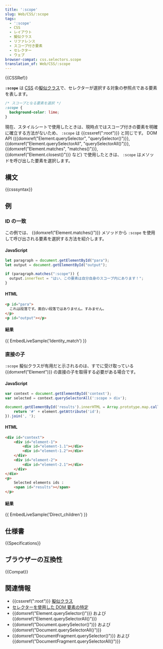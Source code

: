 ```yaml
---
title: ':scope'
slug: Web/CSS/:scope
tags:
  - ':scope'
  - CSS
  - レイアウト
  - 擬似クラス
  - リファレンス
  - スコープ付き要素
  - セレクター
  - ウェブ
browser-compat: css.selectors.scope
translation_of: Web/CSS/:scope
---
```

{{CSSRef}}

**`:scope`** は [CSS](/ja/docs/Web/CSS) の[擬似クラス](/ja/docs/Web/CSS/Pseudo-classes)で、セレクターが選択する対象の参照点である要素を表します。

```css
/* スコープとなる要素を選択 */
:scope {
  background-color: lime;
}
```

現在、スタイルシートで使用したときは、現時点ではスコープ付きの要素を明確に確立する方法がないため、 `:scope` は {{cssxref(":root")}} と同じです。 DOM API ({{domxref("Element.querySelector", "querySelector()")}}, {{domxref("Element.querySelectorAll", "querySelectorAll()")}}, {{domxref("Element.matches", "matches()")}}, {{domxref("Element.closest()")}} など) で使用したときは、 `:scope` はメソッドを呼び出した要素を選択します。

## 構文

{{csssyntax}}

## 例

### ID の一致

この例では、 {{domxref("Element.matches()")}} メソッドから `:scope` を使用して呼び出される要素を選択する方法を紹介します。

#### JavaScript

```js
let paragraph = document.getElementById("para");
let output = document.getElementById("output");

if (paragraph.matches(":scope")) {
  output.innerText = "はい、この要素は自分自身のスコープ内にあります！";
}
```

#### HTML

```html
<p id="para">
  これは段落です。面白い段落ではありません。すみません。
</p>
<p id="output"></p>
```

#### 結果

{{ EmbedLiveSample('Identity_match') }}

### 直接の子

`:scope` 擬似クラスが有用だと示されるのは、すでに受け取っている {{domxref("Element")}} の直接の子を取得する必要がある場合です。

#### JavaScript

```js
var context = document.getElementById('context');
var selected = context.querySelectorAll(':scope > div');

document.getElementById('results').innerHTML = Array.prototype.map.call(selected, function (element) {
    return '#' + element.getAttribute('id');
}).join(', ');
```

#### HTML

```html
<div id="context">
    <div id="element-1">
        <div id="element-1.1"></div>
        <div id="element-1.2"></div>
    </div>
    <div id="element-2">
        <div id="element-2.1"></div>
    </div>
</div>
<p>
    Selected elements ids :
    <span id="results"></span>
</p>
```

#### 結果

{{ EmbedLiveSample('Direct_children') }}

## 仕様書

{{Specifications}}

## ブラウザーの互換性

{{Compat}}

## 関連情報

- {{cssxref(":root")}} [擬似クラス](/ja/docs/Web/CSS/Pseudo-classes)
- [セレクターを使用した DOM 要素の特定](/ja/docs/Web/API/Document_object_model/Locating_DOM_elements_using_selectors)
- {{domxref("Element.querySelector()")}} および {{domxref("Element.querySelectorAll()")}}
- {{domxref("Document.querySelector()")}} および {{domxref("Document.querySelectorAll()")}}
- {{domxref("DocumentFragment.querySelector()")}} および {{domxref("DocumentFragment.querySelectorAll()")}}
